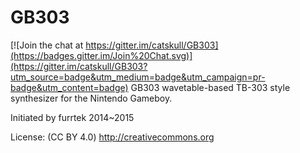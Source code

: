# GB303 

[![Join the chat at https://gitter.im/catskull/GB303](https://badges.gitter.im/Join%20Chat.svg)](https://gitter.im/catskull/GB303?utm_source=badge&utm_medium=badge&utm_campaign=pr-badge&utm_content=badge)
GB303 wavetable-based TB-303 style synthesizer for the Nintendo Gameboy.

Initiated by furrtek 2014~2015

License: (CC BY 4.0) http://creativecommons.org